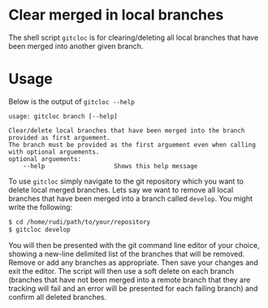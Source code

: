 # Clear merged in local branches
The shell script `gitcloc` is for clearing/deleting all local branches that have been merged into another given branch.

# Usage

Below is the output of `gitcloc --help`

```
usage: gitcloc branch [--help]

Clear/delete local branches that have been merged into the branch provided as first arguement.
The branch must be provided as the first arguement even when calling with optional arguements.
optional arguements:
    --help                   Shows this help message
```

To use `gitcloc` simply navigate to the git repository which you want to delete local merged branches. Lets say we want to remove all local branches that have been merged into a branch called `develop`. You might write the following:

```bash
$ cd /home/rudi/path/to/your/repository
$ gitcloc develop
```

You will then be presented with the git command line editor of your choice, showing a new-line delimited list of the branches that will be removed. Remove or add any branches as appropriate. Then save your changes and exit the editor. The script will then use a soft delete on each branch (branches that have not been merged into a remote branch that they are tracking will fail and an error will be presented for each failing branch) and confirm all deleted branches.

